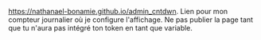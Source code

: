 https://nathanael-bonamie.github.io/admin_cntdwn.
Lien pour mon compteur journalier où je configure l'affichage.
Ne pas publier la page tant que tu n'aura pas intégré ton token en tant que variable.
